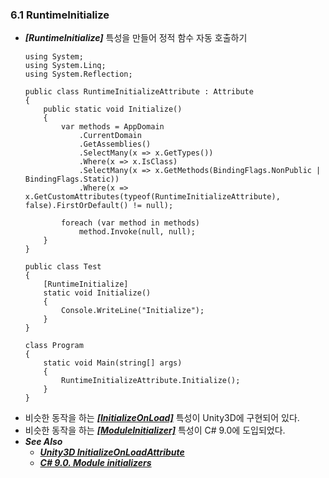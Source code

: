 ### 6.1 RuntimeInitialize
- ***[RuntimeInitialize]*** 특성을 만들어 정적 함수 자동 호출하기
    ```
    using System;
    using System.Linq;
    using System.Reflection;

    public class RuntimeInitializeAttribute : Attribute
    {
        public static void Initialize()
        {
            var methods = AppDomain
                .CurrentDomain
                .GetAssemblies()
                .SelectMany(x => x.GetTypes())
                .Where(x => x.IsClass)
                .SelectMany(x => x.GetMethods(BindingFlags.NonPublic | BindingFlags.Static))
                .Where(x => x.GetCustomAttributes(typeof(RuntimeInitializeAttribute), false).FirstOrDefault() != null);

            foreach (var method in methods)
                method.Invoke(null, null);
        }
    }

    public class Test
    {
        [RuntimeInitialize]
        static void Initialize()
        {
            Console.WriteLine("Initialize");
        }
    }

    class Program
    {
        static void Main(string[] args)
        {
            RuntimeInitializeAttribute.Initialize();
        }
    }
    ```
- 비슷한 동작을 하는 [***[InitializeOnLoad]***](https://github.com/Unity-Technologies/UnityCsReference/blob/master/Editor/Mono/EditorAssemblies.cs) 특성이 Unity3D에 구현되어 있다.
- 비슷한 동작을 하는 [***[ModuleInitializer]***](https://github.com/icodes-studio/wiki/blob/main/STUDY%2BRND/Begining%20C%23/%5BC%23%5D%2009.0%20summary.md#178-module-initializers) 특성이 C# 9.0에 도입되었다.
- ***See Also***
  - [***Unity3D InitializeOnLoadAttribute***](https://github.com/Unity-Technologies/UnityCsReference/blob/master/Editor/Mono/EditorAssemblies.cs)
  - [***C# 9.0. Module initializers***](https://github.com/icodes-studio/wiki/blob/main/STUDY%2BRND/Begining%20C%23/%5BC%23%5D%2009.0%20summary.md#178-module-initializers)
